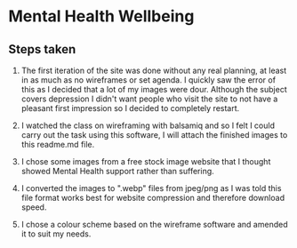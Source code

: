 # Mental Health Wellbeing

## Steps taken
1. The first iteration of the site was done without any real planning, at least in as much as no wireframes or set agenda. 
   I quickly saw the error of this as I decided that a lot of my images were dour. Although the subject covers depression
   I didn't want people who visit the site to not have a pleasant first impression so I decided to completely restart.

2. I watched the class on wireframing with balsamiq and so I felt I could carry out the task using this software, I will 
   attach the finished images to this readme.md file.

3. I chose some images from a free stock image website that I thought showed Mental Health support rather than suffering.

4. I converted the images to ".webp" files from jpeg/png as I was told this file format works best for website 
   compression and therefore download speed.

5. I chose a colour scheme based on the wireframe software and amended it to suit my needs.


   

